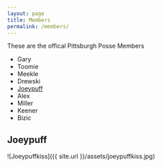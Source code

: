 ```yaml
---
layout: page
title: Members
permalink: /members/
---
```

These are the offical Pittsburgh Posse Members
* Gary
* Toomie
* Meekle
* Drewski
* [Joeypuff](#joeypuff)
* Alex
* Miller
* Keener
* Bizic

## Joeypuff
![Joeypuffkiss]({{ site.url }}/assets/joeypuffkiss.jpg)

